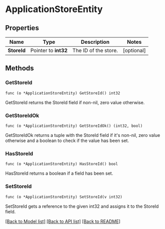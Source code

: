 # ApplicationStoreEntity

## Properties

Name | Type | Description | Notes
------------ | ------------- | ------------- | -------------
**StoreId** | Pointer to **int32** | The ID of the store. | [optional] 

## Methods

### GetStoreId

`func (o *ApplicationStoreEntity) GetStoreId() int32`

GetStoreId returns the StoreId field if non-nil, zero value otherwise.

### GetStoreIdOk

`func (o *ApplicationStoreEntity) GetStoreIdOk() (int32, bool)`

GetStoreIdOk returns a tuple with the StoreId field if it's non-nil, zero value otherwise
and a boolean to check if the value has been set.

### HasStoreId

`func (o *ApplicationStoreEntity) HasStoreId() bool`

HasStoreId returns a boolean if a field has been set.

### SetStoreId

`func (o *ApplicationStoreEntity) SetStoreId(v int32)`

SetStoreId gets a reference to the given int32 and assigns it to the StoreId field.


[[Back to Model list]](../README.md#documentation-for-models) [[Back to API list]](../README.md#documentation-for-api-endpoints) [[Back to README]](../README.md)


